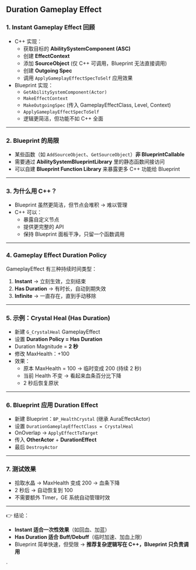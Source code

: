 ## Duration Gameplay Effect 

### 1. Instant Gameplay Effect 回顾

- C++ 实现：
  - 获取目标的 **AbilitySystemComponent (ASC)**
  - 创建 **EffectContext**
  - 添加 **SourceObject** (仅 C++ 可调用，Blueprint 无法直接调用)
  - 创建 **Outgoing Spec**
  - 调用 `ApplyGameplayEffectSpecToSelf` 应用效果
- Blueprint 实现：
  - `GetAbilitySystemComponent(Actor)`
  - `MakeEffectContext`
  - `MakeOutgoingSpec` (传入 GameplayEffectClass, Level, Context)
  - `ApplyGameplayEffectSpecToSelf`
  - 逻辑更简洁，但功能不如 C++ 全面

------

### 2. Blueprint 的局限

- 某些函数（如 `AddSourceObject`、`GetSourceObject`）**非 BlueprintCallable**
- 需要通过 **AbilitySystemBlueprintLibrary** 里的静态函数间接访问
- 可以自建 **Blueprint Function Library** 来暴露更多 C++ 功能给 Blueprint

------

### 3. 为什么用 C++？

- Blueprint 虽然更简洁，但节点会堆积 → 难以管理
- C++ 可以：
  - 暴露自定义节点
  - 提供更完整的 API
  - 保持 Blueprint 面板干净，只留一个函数调用

------

### 4. Gameplay Effect Duration Policy

GameplayEffect 有三种持续时间类型：

1. **Instant** → 立刻生效，立刻结束
2. **Has Duration** → 有时长，自动到期失效
3. **Infinite** → 一直存在，直到手动移除

------

### 5. 示例：Crystal Heal (Has Duration)

- 新建 `G_CrystalHeal` GameplayEffect
- 设置 **Duration Policy = Has Duration**
- Duration Magnitude = **2 秒**
- 修改 MaxHealth：+100
- 效果：
  - 原本 MaxHealth = 100 → 临时变成 200 (持续 2 秒)
  - 当前 Health 不变 → 看起来血条百分比下降
  - 2 秒后恢复原状

------

### 6. Blueprint 应用 Duration Effect

- 新建 Blueprint：`BP_HealthCrystal` (继承 AuraEffectActor)
- 设置 `DurationGameplayEffectClass = CrystalHeal`
- OnOverlap → `ApplyEffectToTarget`
- 传入 **OtherActor** + **DurationEffect**
- 最后 `DestroyActor`

------

### 7. 测试效果

- 拾取水晶 → MaxHealth 变成 200 → 血条下降
- 2 秒后 → 自动恢复到 100
- 不需要额外 Timer，GE 系统自动管理时效

------

👉 结论：

- **Instant 适合一次性效果**（如回血、加蓝）
- **Has Duration 适合 Buff/Debuff**（临时加速、加血上限）
- Blueprint 简单快速，但受限 → **推荐复杂逻辑写在 C++，Blueprint 只负责调用**

·